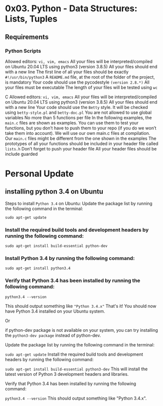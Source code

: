 
# 0x03. Python - Data Structures: Lists, Tuples

## Requirements
### Python Scripts
Allowed editors: ``vi, vim, emacs``
All your files will be interpreted/compiled on Ubuntu 20.04 LTS using python3 (version 3.8.5)
All your files should end with a new line
The first line of all your files should be exactly ``#!/usr/bin/python3``
A ``README.md`` file, at the root of the folder of the project, is mandatory
Your code should use the pycodestyle ``(version 2.8.*)``
All your files must be executable
The length of your files will be tested using ``wc``

C
Allowed editors: ``vi, vim, emacs``
All your files will be interpreted/compiled on Ubuntu 20.04 LTS using python3 (version 3.8.5)
All your files should end with a new line
Your code should use the ``Betty`` style. It will be checked using ``betty-style.pl`` and ``betty-doc.pl``
You are not allowed to use global variables
No more than 5 functions per file
In the following examples, the ``main.c`` files are shown as examples. You can use them to test your functions, but you don’t have to push them to your repo (if you do we won’t take them into account). We will use our own main.c files at compilation. Our ``main.c`` files might be different from the one shown in the examples
The prototypes of all your functions should be included in your header file called ``lists.h``
Don’t forget to push your header file
All your header files should be include guarded



# Personal Update

## installing python 3.4 on Ubuntu

Steps to install ``Python 3.4`` on Ubuntu:
Update the package list by running the following command in the terminal:

``sudo apt-get update``

### Install the required build tools and development headers by running the following command:

``sudo apt-get install build-essential python-dev``

### Install Python 3.4 by running the following command:

``sudo apt-get install python3.4``

### Verify that Python 3.4 has been installed by running the following command:

``python3.4 --version``

This should output something like ``"Python 3.4.x"``
That's it! You should now have Python 3.4 installed on your Ubuntu system.

Or


if python-dev package is not available on your system, you can try installing the ``python3-dev package`` instead of python-dev.

Update the package list by running the following command in the terminal:

``sudo apt-get update``
Install the required build tools and development headers by running the following command:

``sudo apt-get install build-essential python3-dev``
This will install the latest version of Python 3 development headers and libraries.

Verify that Python 3.4 has been installed by running the following command:

``python3.4 --version``
This should output something like "Python 3.4.x".
